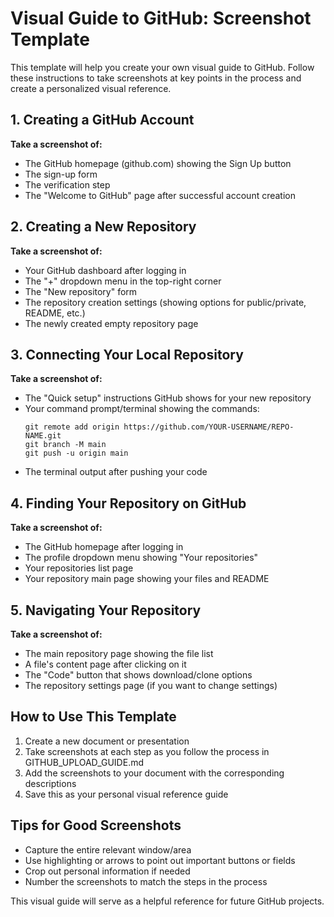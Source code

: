 # Visual Guide to GitHub: Screenshot Template

This template will help you create your own visual guide to GitHub. Follow these instructions to take screenshots at key points in the process and create a personalized visual reference.

## 1. Creating a GitHub Account

**Take a screenshot of:**
- The GitHub homepage (github.com) showing the Sign Up button
- The sign-up form
- The verification step
- The "Welcome to GitHub" page after successful account creation

## 2. Creating a New Repository

**Take a screenshot of:**
- Your GitHub dashboard after logging in
- The "+" dropdown menu in the top-right corner
- The "New repository" form
- The repository creation settings (showing options for public/private, README, etc.)
- The newly created empty repository page

## 3. Connecting Your Local Repository

**Take a screenshot of:**
- The "Quick setup" instructions GitHub shows for your new repository
- Your command prompt/terminal showing the commands:
  ```
  git remote add origin https://github.com/YOUR-USERNAME/REPO-NAME.git
  git branch -M main
  git push -u origin main
  ```
- The terminal output after pushing your code

## 4. Finding Your Repository on GitHub

**Take a screenshot of:**
- The GitHub homepage after logging in
- The profile dropdown menu showing "Your repositories"
- Your repositories list page
- Your repository main page showing your files and README

## 5. Navigating Your Repository

**Take a screenshot of:**
- The main repository page showing the file list
- A file's content page after clicking on it
- The "Code" button that shows download/clone options
- The repository settings page (if you want to change settings)

## How to Use This Template

1. Create a new document or presentation
2. Take screenshots at each step as you follow the process in GITHUB_UPLOAD_GUIDE.md
3. Add the screenshots to your document with the corresponding descriptions
4. Save this as your personal visual reference guide

## Tips for Good Screenshots

- Capture the entire relevant window/area
- Use highlighting or arrows to point out important buttons or fields
- Crop out personal information if needed
- Number the screenshots to match the steps in the process

This visual guide will serve as a helpful reference for future GitHub projects.